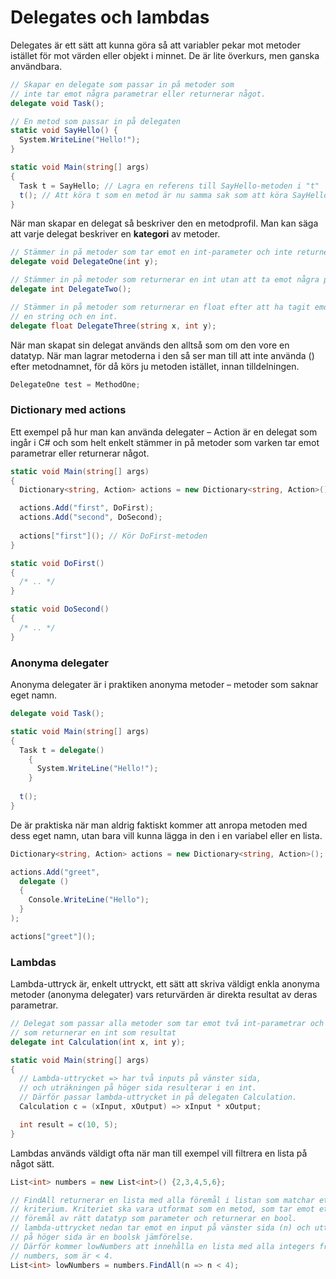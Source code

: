# Delegates och lambdas

Delegates är ett sätt att kunna göra så att variabler pekar mot metoder istället för mot värden eller objekt i minnet. De är lite överkurs, men ganska användbara.

```csharp
// Skapar en delegate som passar in på metoder som 
// inte tar emot några parametrar eller returnerar något.
delegate void Task(); 

// En metod som passar in på delegaten
static void SayHello() {
  System.WriteLine("Hello!");
}

static void Main(string[] args)
{
  Task t = SayHello; // Lagra en referens till SayHello-metoden i "t"
  t(); // Att köra t som en metod är nu samma sak som att köra SayHello.
}
```

När man skapar en delegat så beskriver den en metodprofil. Man kan säga att varje delegat beskriver en **kategori** av metoder.

```csharp
// Stämmer in på metoder som tar emot en int-parameter och inte returnerar något.
delegate void DelegateOne(int y);

// Stämmer in på metoder som returnerar en int utan att ta emot några parametrar.
delegate int DelegateTwo();

// Stämmer in på metoder som returnerar en float efter att ha tagit emot
// en string och en int.
delegate float DelegateThree(string x, int y);
```

När man skapat sin delegat används den alltså som om den vore en datatyp. När man lagrar metoderna i den så ser man till att inte använda () efter metodnamnet, för då körs ju metoden istället, innan tilldelningen.

```csharp
DelegateOne test = MethodOne;
```

### Dictionary med actions <a href="h.p_qt3arehin8yt" id="h.p_qt3arehin8yt"></a>

Ett exempel på hur man kan använda delegater – Action är en delegat som ingår i C# och som helt enkelt stämmer in på metoder som varken tar emot parametrar eller returnerar något.

```csharp
static void Main(string[] args)
{
  Dictionary<string, Action> actions = new Dictionary<string, Action>();

  actions.Add("first", DoFirst);
  actions.Add("second", DoSecond);
  
  actions["first"](); // Kör DoFirst-metoden
}

static void DoFirst()
{
  /* .. */
}

static void DoSecond()
{
  /* .. */
}
```

### Anonyma delegater

Anonyma delegater är i praktiken anonyma metoder – metoder som saknar eget namn.

```csharp
delegate void Task(); 

static void Main(string[] args)
{
  Task t = delegate()
    {
      System.WriteLine("Hello!");
    }
    
  t();
}
```

De är praktiska när man aldrig faktiskt kommer att anropa metoden med dess eget namn, utan bara vill kunna lägga in den i en variabel eller en lista.

```csharp
Dictionary<string, Action> actions = new Dictionary<string, Action>();

actions.Add("greet", 
  delegate ()
  {
    Console.WriteLine("Hello");
  }
);

actions["greet"]();
```

### Lambdas

Lambda-uttryck är, enkelt uttryckt, ett sätt att skriva väldigt enkla anonyma metoder (anonyma delegater) vars returvärden är direkta resultat av deras parametrar.

```csharp
// Delegat som passar alla metoder som tar emot två int-parametrar och
// som returnerar en int som resultat
delegate int Calculation(int x, int y);

static void Main(string[] args)
{
  // Lambda-uttrycket => har två inputs på vänster sida, 
  // och uträkningen på höger sida resulterar i en int.
  // Därför passar lambda-uttrycket in på delegaten Calculation.
  Calculation c = (xInput, xOutput) => xInput * xOutput;

  int result = c(10, 5);
}
```

Lambdas används väldigt ofta när man till exempel vill filtrera en lista på något sätt.

```csharp
List<int> numbers = new List<int>() {2,3,4,5,6};

// FindAll returnerar en lista med alla föremål i listan som matchar ett visst
// kriterium. Kriteriet ska vara utformat som en metod, som tar emot ett
// föremål av rätt datatyp som parameter och returnerar en bool.
// lambda-uttrycket nedan tar emot en input på vänster sida (n) och uttrycket
// på höger sida är en boolsk jämförelse.
// Därför kommer lowNumbers att innehålla en lista med alla integers från
// numbers, som är < 4.
List<int> lowNumbers = numbers.FindAll(n => n < 4);
```
